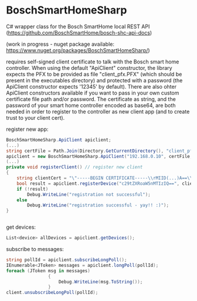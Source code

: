 # BoschSmartHomeSharp
C# wrapper class for the Bosch SmartHome local REST API (https://github.com/BoschSmartHome/bosch-shc-api-docs)

(work in progress - nuget package available: https://www.nuget.org/packages/BoschSmartHomeSharp/)

requires self-signed client certificate to talk with the Bosch smart home controller. When using the default "ApiClient" constructor, the library expects the PFX to be provided as file "client_pfx.PFX" (which should be present in the executables directory) and protected with a password (the ApiClient constructor expects '12345' by default). There are also ohter ApiClient constructors available if you want to pass in your own custom certificate file path and/or password. The certificate as string, and the password of your smart home controller encoded as base64, are both needed in order to register to the controller as new client app (and to create trust to your client cert).

register new app:
```C#
BoschSmartHomeSharp.ApiClient apiclient;
(...)
string certFile = Path.Join(Directory.GetCurrentDirectory(), "client_pfx.pfx");
apiclient = new BoschSmartHomeSharp.ApiClient("192.168.0.10", certFile, "myCertPwd123");
(...)
private void registerClient() // register new client
{
    string clientCert = "\"-----BEGIN CERTIFICATE-----\\rMIID(...)A==\\r-----END CERTIFICATE-----\"";
    bool result = apiclient.registerDevice("c29tZXRoaW5nMTIzIQ==", clientCert, "myNewBoschClientApp");
    if (!result)
        Debug.WriteLine("registration not successful");
    else
        Debug.WriteLine("registration successful - yay!! :)");
}



```

get devices:
```C#
List<device> allDevices = apiclient.getDevices();
```

subscribe to messages:
```C#
string pollId = apiclient.subscribeLongPoll();
IEnumerable<JToken> messages = apiclient.longPoll(pollId);
foreach (JToken msg in messages)
                {
                    Debug.WriteLine(msg.ToString());
                }
client.unsubscribeLongPoll(pollId);
```

